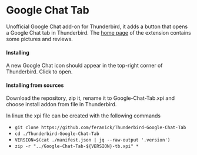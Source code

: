 # Google Chat Tab
Unofficial Google Chat add-on for Thunderbird, it adds a button that opens a Google Chat tab in Thunderbird.
The [home page](https://addons.mozilla.org/thunderbird/addon/thunderchat/) of the extension contains some pictures and reviews.

#### Installing 
A new Google Chat icon should appear in the top-right corner of Thunderbird. Click to open.

#### Installing from sources
Download the repository, zip it, rename it to Google-Chat-Tab.xpi and choose install addon from file in Thunderbird.

In linux the xpi file can be created with the following commands
* `git clone https://github.com/feranick/Thunderbird-Google-Chat-Tab`
* `cd ./Thunderbird-Google-Chat-Tab`
* `VERSION=$(cat ./manifest.json | jq --raw-output '.version')`
* `zip -r "../Google-Chat-Tab-${VERSION}-tb.xpi" *`
